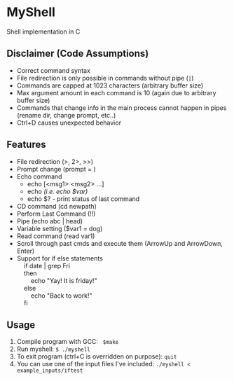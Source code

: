 # MyShell
Shell implementation in C  
## Disclaimer (Code Assumptions)
- Correct command syntax
- File redirection is only possible in commands without pipe (`|`)
- Commands are capped at 1023 characters (arbitrary buffer size)
- Max argument amount in each command is 10 (again due to arbitrary buffer size)
- Commands that change info in the main process cannot happen in pipes (rename dir, change prompt, etc..)
- Ctrl+D causes unexpected behavior
## Features
- File redirection (>, 2>, >>)  
- Prompt change (prompt = <prompt msg>)  
- Echo command  
  - echo [\<msg1\> \<msg2\> ...]  
  - echo <var> (i.e. echo $var)  
  - echo $? - print status of last command  
- CD command (cd newpath)  
- Perform Last Command (!!)  
- Pipe (echo abc | head)   
- Variable setting ($var1 = dog)
- Read command (read var1)
- Scroll through past cmds and execute them (ArrowUp and ArrowDown, Enter)
- Support for if else statements  
&nbsp;&nbsp;&nbsp;&nbsp;if date | grep Fri  
&nbsp;&nbsp;&nbsp;&nbsp;then  
&nbsp;&nbsp;&nbsp;&nbsp;&nbsp;&nbsp;&nbsp;&nbsp;echo "Yay! It is friday!"  
&nbsp;&nbsp;&nbsp;&nbsp;else  
&nbsp;&nbsp;&nbsp;&nbsp;&nbsp;&nbsp;&nbsp;&nbsp;echo "Back to work!"  
&nbsp;&nbsp;&nbsp;&nbsp;fi
## Usage

1. Compile program with GCC: ` $make`
2. Run myshell: `$ ./myshell`
3. To exit program (ctrl+C is overridden on purpose): `quit`
4. You can use one of the input files I've included: `./myshell < example_inputs/iftest`
